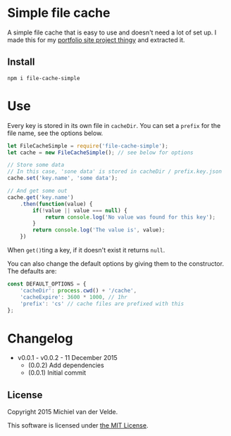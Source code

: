 # Simple file cache

A simple file cache that is easy to use and doesn't need a lot of set up. I made this for my [portfolio site project thingy](https://github.com/MichielvdVelde/portfolio-site) and extracted it.

## Install

```
npm i file-cache-simple
```

# Use

Every key is stored in its own file in `cacheDir`. You can set a `prefix` for the file name, see the options below.

```js
let FileCacheSimple = require('file-cache-simple');
let cache = new FileCacheSimple(); // see below for options

// Store some data
// In this case, 'sone data' is stored in cacheDir / prefix.key.json
cache.set('key.name', 'some data');

// And get some out
cache.get('key.name')
	.then(function(value) {
		if(!value || value === null) {
			return console.log('No value was found for this key');
		}
		return console.log('The value is', value);
	})
```

When `get()`ting a key, if it doesn't exist it returns `null`.

You can also change the default options by giving them to the constructor. The defaults are:

```js
const DEFAULT_OPTIONS = {
	'cacheDir': process.cwd() + '/cache',
	'cacheExpire': 3600 * 1000, // 1hr
	'prefix': 'cs' // cache files are prefixed with this
};
```

# Changelog

* v0.0.1 - v0.0.2 - 11 December 2015
  * (0.0.2) Add dependencies
  * (0.0.1) Initial commit

## License

Copyright 2015 Michiel van der Velde.

This software is licensed under [the MIT License](LICENSE).
